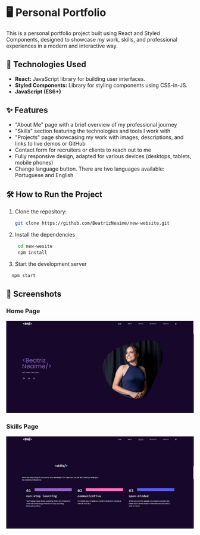# 🖥️ Personal Portfolio

This is a personal portfolio project built using React and Styled Components, designed to showcase my work, skills, and professional experiences in a modern and interactive way.

## 🚀 Technologies Used

- **React:** JavaScript library for building user interfaces.
- **Styled Components:** Library for styling components using CSS-in-JS.
- **JavaScript (ES6+)**

## ✨ Features

- "About Me" page with a brief overview of my professional journey
- "Skills" section featuring the technologies and tools I work with
- "Projects" page showcasing my work with images, descriptions, and links to live demos or GitHub
- Contact form for recruiters or clients to reach out to me
- Fully responsive design, adapted for various devices (desktops, tablets, mobile phones)
- Change language button. There are two languages available: Portuguese and English

## 🛠️ How to Run the Project

1. Clone the repository:

   ```bash
   git clone https://github.com/BeatrizNeaime/new-website.git
   ```

2. Install the dependencies

   ```bash
    cd new-wesite
    npm install
   ```

3. Start the development server

```bash
  npm start
```

## 📸 Screenshots

### Home Page

![Home Page](./src//assets//screenshots/desktop/home.png)

### Skills Page

![Skills Page](./src//assets//screenshots/desktop/skills.png)
